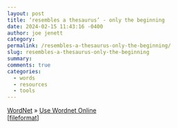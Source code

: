 ```yaml
---
layout: post
title: ‘resembles a thesaurus’ - only the beginning
date: 2024-02-15 11:43:16 -0400
author: joe jenett
category: 
permalink: /resembles-a-thesaurus-only-the-beginning/
slug: resembles-a-thesaurus-only-the-beginning
summary: 
comments: true
categories:
  - words
  - resources
  - tools
---
```

<a title="WordNet" href="https://wordnet.princeton.edu/">WordNet</a> &raquo; <a title="WordNet Search - 3.1" href="http://wordnetweb.princeton.edu/perl/webwn">Use Wordnet Online</a><br>[<a href="https://pinboard.in/u:fileformat">fileformat</a>]

<a href="https://brid.gy/publish/mastodon"></a>
